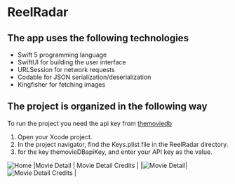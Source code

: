 # ReelRadar


## The app uses the following technologies
- Swift 5 programming language
- SwiftUI for building the user interface
- URLSession for network requests
- Codable for JSON serialization/deserialization
- Kingfisher for fetching images

## The project is organized in the following way
To run the project you need the api key from
[themoviedb](https://www.themoviedb.org/settings/api)

1. Open your Xcode project.
2. In the project navigator, find the Keys.plist file in the ReelRadar directory.
3. for the key themovieDBapiKey, and enter your API key as the value.

![Home](ReelRadar/ScreenShot/Home.png)
|Movie Detail | Movie Detail Credits |
|![Movie Detail](ReelRadar/ScreenShot/MovieDetail-credit.png)| ![Movie Detail Credits](ReelRadar/ScreenShot/MovieDetail.png) |
